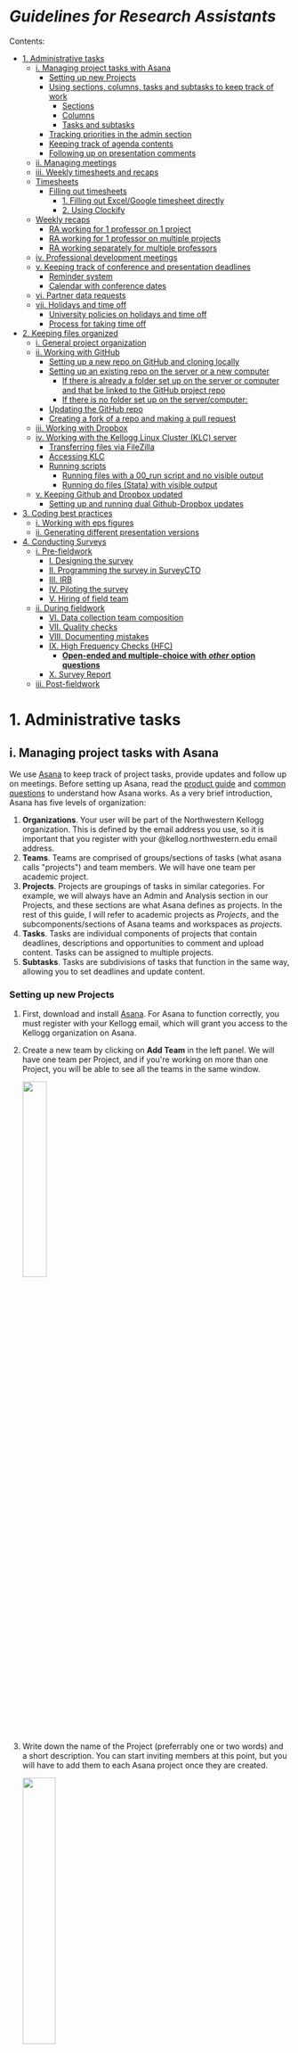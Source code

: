 # *Guidelines for Research Assistants* <!-- omit from toc --> 

Contents:
- [1. Administrative tasks](#1-administrative-tasks)
  - [i. Managing project tasks with Asana](#i-managing-project-tasks-with-asana)
    - [Setting up new Projects](#setting-up-new-projects)
    - [Using sections, columns, tasks and subtasks to keep track of work](#using-sections-columns-tasks-and-subtasks-to-keep-track-of-work)
      - [Sections](#sections)
      - [Columns](#columns)
      - [Tasks and subtasks](#tasks-and-subtasks)
    - [Tracking priorities in the admin section](#tracking-priorities-in-the-admin-section)
    - [Keeping track of agenda contents](#keeping-track-of-agenda-contents)
    - [Following up on presentation comments](#following-up-on-presentation-comments)
  - [ii. Managing meetings](#ii-managing-meetings)
  - [iii. Weekly timesheets and recaps](#iii-weekly-timesheets-and-recaps)
  - [Timesheets](#timesheets)
    - [Filling out timesheets](#filling-out-timesheets)
      - [1. Filling out Excel/Google timesheet directly](#1-filling-out-excelgoogle-timesheet-directly)
      - [2. Using Clockify](#2-using-clockify)
  - [Weekly recaps](#weekly-recaps)
    - [RA working for 1 professor on 1 project](#ra-working-for-1-professor-on-1-project)
    - [RA working for 1 professor on multiple projects](#ra-working-for-1-professor-on-multiple-projects)
    - [RA working separately for multiple professors](#ra-working-separately-for-multiple-professors)
  - [iv. Professional development meetings](#iv-professional-development-meetings)
  - [v. Keeping track of conference and presentation deadlines](#v-keeping-track-of-conference-and-presentation-deadlines)
    - [Reminder system](#reminder-system)
    - [Calendar with conference dates](#calendar-with-conference-dates)
  - [vi. Partner data requests](#vi-partner-data-requests)
  - [vii. Holidays and time off](#vii-holidays-and-time-off)
    - [University policies on holidays and time off](#university-policies-on-holidays-and-time-off)
    - [Process for taking time off](#process-for-taking-time-off)
- [2. Keeping files organized](#2-keeping-files-organized)
  - [i. General project organization](#i-general-project-organization)
  - [ii. Working with GitHub](#ii-working-with-github)
    - [Setting up a new repo on GitHub and cloning locally](#setting-up-a-new-repo-on-github-and-cloning-locally)
    - [Setting up an existing repo on the server or a new computer](#setting-up-an-existing-repo-on-the-server-or-a-new-computer)
      - [If there is already a folder set up on the server or computer and that be linked to the GitHub project repo](#if-there-is-already-a-folder-set-up-on-the-server-or-computer-and-that-be-linked-to-the-github-project-repo)
      - [If there is no folder set up on the server/computer:](#if-there-is-no-folder-set-up-on-the-servercomputer)
    - [Updating the GitHub repo](#updating-the-github-repo)
    - [Creating a fork of a repo and making a pull request](#creating-a-fork-of-a-repo-and-making-a-pull-request)
  - [iii. Working with Dropbox](#iii-working-with-dropbox)
  - [iv. Working with the Kellogg Linux Cluster (KLC) server](#iv-working-with-the-kellogg-linux-cluster-klc-server)
    - [Transferring files via FileZilla](#transferring-files-via-filezilla)
    - [Accessing KLC](#accessing-klc)
    - [Running scripts](#running-scripts)
      - [Running files with a 00\_run script and no visible output](#running-files-with-a-00_run-script-and-no-visible-output)
      - [Running do files (Stata) with visible output](#running-do-files-stata-with-visible-output)
  - [v. Keeping Github and Dropbox updated](#v-keeping-github-and-dropbox-updated)
    - [Setting up and running dual Github-Dropbox updates](#setting-up-and-running-dual-github-dropbox-updates)
- [3. Coding best practices](#3-coding-best-practices)
  - [i. Working with eps figures](#i-working-with-eps-figures)
  - [ii. Generating different presentation versions](#ii-generating-different-presentation-versions)
- [4. Conducting Surveys](#4-conducting-surveys)
  - [i. Pre-fieldwork](#i-pre-fieldwork)
    - [I. Designing the survey](#i-designing-the-survey)
    - [II. Programming the survey in SurveyCTO](#ii-programming-the-survey-in-surveycto)
    - [III. IRB](#iii-irb)
    - [IV. Piloting the survey](#iv-piloting-the-survey)
    - [V. Hiring of field team](#v-hiring-of-field-team)
  - [ii. During fieldwork](#ii-during-fieldwork)
    - [VI. Data collection team composition](#vi-data-collection-team-composition)
    - [VII. Quality checks](#vii-quality-checks)
    - [VIII. Documenting mistakes](#viii-documenting-mistakes)
    - [IX. High Frequency Checks (HFC)](#ix-high-frequency-checks-hfc)
      - [**Open-ended and multiple-choice with** **_other_** **option questions**](#open-ended-and-multiple-choice-with-other-option-questions)
    - [X. Survey Report](#x-survey-report)
  - [iii. Post-fieldwork](#iii-post-fieldwork)

# 1. Administrative tasks
## i. Managing project tasks with Asana
We use [Asana](https://asana.com/) to keep track of project tasks, provide updates and follow up on meetings. Before setting up Asana, read the [product guide](https://asana.com/guide/help) and [common questions](https://asana.com/guide/help/faq/common-questions) to understand how Asana works. As a very brief introduction, Asana has five levels of organization:
1. **Organizations**. Your user will be part of the Northwestern Kellogg organization. This is defined by the email address you use, so it is important that you register with your @kellog.northwestern.edu email address.
2. **Teams**. Teams are comprised of groups/sections of tasks (what asana calls "projects") and team members. We will have one team per academic project.
3. **Projects**. Projects are groupings of tasks in similar categories.  For example, we will always have an Admin and Analysis section in our Projects, and these sections are what Asana defines as projects. In the rest of this guide, I will refer to academic projects as *Projects*, and the subcomponents/sections of Asana teams and workspaces as *projects*.
4. **Tasks**. Tasks are individual components of projects that contain deadlines, descriptions and opportunities to comment and upload content. Tasks can be assigned to multiple projects.
5. **Subtasks**. Tasks are subdivisions of tasks that function in the same way, allowing you to set deadlines and update content.

### Setting up new Projects
1. First, download and install [Asana](https://asana.com/). For Asana to function correctly, you must register with your Kellogg email, which will grant you access to the Kellogg organization on Asana. 
2. Create a new team by clicking on **Add Team** in the left panel. We will have one team per Project, and if you're working on more than one Project, you will be able to see all the teams in the same window.

    <img src="https://github.com/skhiggins/ra_guide/blob/main/pictures/asana/asana_setup_1.png" align="center" height="30%" width="30%">

2. Write down the name of the Project (preferrably one or two words) and a short description. You can start inviting members at this point, but you will have to add them to each Asana project once they are created.

    <img src="https://github.com/skhiggins/ra_guide/blob/main/pictures/asana/asana_setup_2.png" align="center" height="35%" width="35%">
    
3. The next step is to create Asana projects, which will be sections of our Project.
    1. Click on **Create a Project** below the selected team.

        <img src="https://github.com/skhiggins/ra_guide/blob/main/pictures/asana/asana_setup_3.png" align="center" height="30%" width="30%">
        
    2. Select **Blank project** for project setup.
    
        <img src="https://github.com/skhiggins/ra_guide/blob/main/pictures/asana/asana_setup_4.png" align="center" height="40%" width="40%">
    
    3. Define the section's name (e.g. "Admin"), choose **Board** as the default view, and leave privacy settings as **Public to team**. Click **Continue** to finalize creating this project. If you forget to set this up when creating the project, you can configure Board as the default view in the project settings.
        
        <img src="https://github.com/skhiggins/ra_guide/blob/main/pictures/asana/asana_setup_6.png" align="center" height="30%" width="30%">
        
    4. Click on **Start adding tasks** and **Go to project**.
        
        <img src="https://github.com/skhiggins/ra_guide/blob/main/pictures/asana/asana_setup_7.png" align="center" height="30%" width="30%">
        
    5. By default, the project will have three columns: To do, In progress, and Complete. Add a fourth column called "Archive".
        
        <img src="https://github.com/skhiggins/ra_guide/blob/main/pictures/asana/asana_setup_8.png" align="center" height="50%" width="50%">
        
    6. Once you have set up an initial project, click on the three dots next to the project name and select **Duplicate Project**. Duplicate the project to generate a section called Admin, a second one called Agenda, and a third one called Analysis. These three sections will be the base of the Project, since most tasks will fall into the Analysis category, Agenda is used for meetings, and Admin will contain administrative tasks. More details are explained in the [following part of the guide](https://github.com/skhiggins/ra_guide/#using-sections-to-keep-track-of-different-types-of-tasks).

        <img src="https://github.com/skhiggins/ra_guide/blob/main/pictures/asana/asana_setup_9.png" align="center" height="40%" width="40%">
        
    7. For each duplicated project, click on the down arrow next to the project name, and change the project's color so that it is easily identifiable.
    
        <img src="https://github.com/skhiggins/ra_guide/blob/main/pictures/asana/asana_setup_11.png" align="center" height="40%" width="40%">
        
    8. Here is an example of how the sections of a Project looks like:
        
        <img src="https://github.com/skhiggins/ra_guide/blob/main/pictures/asana/asana_setup_12.png" align="center" height="25%" width="25%">        
        
    9. Once all projects have been set up, invite all researchers and RAs as collaborators to the team. Once they have accepted your invitation, you can (and should) invite them to join the rest of the projects.  Ask collaborators (by assigning them a first task) to input their full name and a picture so that it's easy to identify task ownership. You can invite new members to a maximum of three projects. You can see who is a member of each project on the left of the search bar: 
    
        <img src="https://github.com/skhiggins/ra_guide/blob/main/pictures/asana/colab_1.png" align="center" height="40%" width="40%">        
        
### Using sections, columns, tasks and subtasks to keep track of work
#### Sections
Keep different types of tasks in separate sections. Most projects will have the following sections:
- **Admin**: This section should contain administrative tasks. For example, writing up presentation comments and organizing tasks in Asana.
- **Agenda**: Keep items to be discussed in meetings in this section. Also, there should be a category (column) titled "Priorities" with the priorities of all the team members. This is explained more in detail in the [next part of the guide](https://github.com/skhiggins/ra_guide/#keeping-track-of-agenda-contents).
- **Analysis**: All analysis-related tasks will be in this section. This should be the center of any project.
- **Presentations**: Tasks for presentations and conferences.
- **References**: Relevant references to keep in mind when writing the paper.
- **Comments**: Presentation comments. More details in the following sections.

Other sections projects can have include:
- Budget
- Grant deliverables
- Surveys

Feel free to set up new sections if necessary.

#### Columns
Most sections should have the following columns:
- **To do**: Tasks that have not been started yet.
- **In progress**: Tasks you are currently working on.
- **Complete**: Recently completed tasks.
- **Archive**: Completed tasks that have been discussed with researchers and whose output has been acknowledged. 

When completing a task, move it to the **Complete** column and add the task to the **Agenda** section to ensure it gets discussed in the next meeting with PIs. If it's a minor task that does not to be discussed in a meeting, you can assign a subtask to a PI so that they review what you've done, or alternatively, tag them in a comment. Once the task has been acknowledged, and if there are no more follow-up tasks that will be assigned to the same item, you can mark it as complete by clicking the check mark button and moving it to **Archive**.

#### Tasks and subtasks
All the work you do can be added as tasks and subtasks. The following is an example of a couple of tasks in Asana:

<img src="https://github.com/skhiggins/ra_guide/blob/main/pictures/asana/task.png" align="center" height="25%" width="25%">

Lengthier tasks should be broken down into subtasks:

<img src="https://github.com/skhiggins/ra_guide/blob/main/pictures/asana/subtask.png" align="center" height="40%" width="40%">

General guidelines for working with tasks and subtasks:
- **Naming**: Tasks and subtasks should have clear, short names that makes it easy to identify them. You can write down a full breakdown of the required task in the description section of the task or subtask. 
- **Deadlines**: When creating tasks, assign them to the main person responsible for completing the task, and assign a deadline. They are generally not hard deadlines, but can help to prioritize and identify tasks that have dragged on for longer than necessary. For tasks assigned to you, if the person creating the task did not put a deadline, set your own deadline to give the researchers a sense of when you think the task will be completed by. Subtasks can also have deadlines assigned to them. 
- **Adding results**: When adding results (graphs or tables), attach them as screenshots or JPG / PNG files, since PDF and EPS files will not show previews. If necessary, you can also attach Excel documents. If the description does not include it, add the reason why the analysis is being conducted, what the hypothesis was being tested, whether the results confirm or reject the hypothesis, and what can be concluded from the results.
- **Likes**: Use the like button to indicate that you've seen a task that has been assigned to you. **Don't forget to like comments to let PIs and other RAs know that you have seen their comments**.

### Tracking priorities in the admin section
The first column in the **Admin** section should be called "Priorities", and will include a task for each team member with their priorities:

<img src="https://github.com/skhiggins/ra_guide/blob/main/pictures/asana/priorities_1.png" align="center" height="25%" width="25%">     

Include as subtasks current tasks by order of priority, with the most important tasks first. Delete subtasks when completed. This is so that it's easier to keep track of current tasks (since most of the time there will be several tasks assigned to you), and that PIs can know what your curent priorities are. **Always keep this section up to date**. Here is an example of a priorities task:

<img src="https://github.com/skhiggins/ra_guide/blob/main/pictures/asana/priorities_2.png" align="center" height="40%" width="40%">     

### Keeping track of agenda contents
The agenda section is used to keep track of current priorities and items to be discussed in each meeting. Start by creating a column for each regular meeting:

<img src="https://github.com/skhiggins/ra_guide/blob/main/pictures/asana/agenda_0.png" align="center" height="50%" width="50%">     

Follow these steps to add tasks to the agenda:
1. Click on a task that you want to add to a meeting agenda.

    <img src="https://github.com/skhiggins/ra_guide/blob/main/pictures/asana/agenda_1.png" align="center" height="25%" width="25%"> 
    
2. Click on **Add to projects** and select **Agenda**.

    <img src="https://github.com/skhiggins/ra_guide/blob/main/pictures/asana/agenda_2.png" align="center" height="30%" width="30%"> 
  
3. Select the meeting to add the task to.

    <img src="https://github.com/skhiggins/ra_guide/blob/main/pictures/asana/agenda_3.png" align="center" height="30%" width="30%"> 

4. The other section's color will display in the selected task. For example, this task is in the section **Analysis** and the Admin's section pink color is drawn over the task.

    <img src="https://github.com/skhiggins/ra_guide/blob/main/pictures/asana/agenda_4.png" align="center" height="25%" width="25%"> 

5. Once you have added all relevant tasks to the agenda, it will be easier to write the agenda email and add the detailed agenda to the Google Docs with detailed agendas and meeting recaps.

    <img src="https://github.com/skhiggins/ra_guide/blob/main/pictures/asana/agenda_5.png" align="center" height="25%" width="25%"> 

### Following up on presentation comments
PIs receive valuable comments from conferences where they present their academic projects. Asana can help convert these comments to actionable tasks, and by grouping comments by topic, prioritize which should be worked on first.

1. After each paper presentation, add a task in **Admin** asking the presenter to share the comments from the presentation. If you have the opportunity of being at the presentation, write down _every_ question asked, and who asked the question.
2. Create a document in the Project's Dropbox where you keep all presentation comments (example [here](https://github.com/skhiggins/ra_guide/blob/main/docs/Presentation%20comments.docx)). Color-code comments from PIs and RAs and highlight comments that should become tasks:

    <img src="https://github.com/skhiggins/ra_guide/blob/main/pictures/asana/comments_1.png" align="center" height="40%" width="40%"> 

3. Add comments to the **Comments** section on Asana. Group comments by topic, and make sure to assign actionable comments to the **Analysis** section.

    <img src="https://github.com/skhiggins/ra_guide/blob/main/pictures/asana/comments_2.png" align="center" height="50%" width="45%"> 
    <br/><br/>
    <img src="https://github.com/skhiggins/ra_guide/blob/main/pictures/asana/comments_3.png" align="center" height="40%" width="40%"> 
    
4. Once a comment has been dealt with (either task has been done, or PI has responded the comment), move the comment to the **Complete** column in the **Comments** section. Assign the task to PIs so they can review, and once processed, ensure they are marked as complete and moved to the **Archive** column.

## ii. Managing meetings
1.	Send a meeting agenda **at least an hour before each meeting** with detailed items to discuss in the meeting and attaching all content relevant to the meeting. A useful way to remember is to set a calendar event with an email reminder for the agenda an hour or more before the meeting. Keep track of content for each meeting in Asana:
    1. Keep track of agenda items by adding them as tasks in an Asana project titled “Agenda”. 
    2. Make a different section for each recurring meeting, and update tasks with what was discussed in the presentation. 
    3. When tasks are complete, mark as complete and move to a section titled “Complete”.
2.	Send a meeting recap after each meeting with detailed notes about what was discussed in each meeting.
    1. Each item should have a discussion and tasks section.
        1. In the discussion section, write comments when possible as problem + potential solution.
        2. Immediately add items from tasks section to Asana.
    2. Upload summaries to a Google Docs document, and include this link in all recap emails.

## iii. Weekly timesheets and recaps

## Timesheets
All research assistants fill out a weekly timesheet. This is helpful for planning, making sure PIs are optimizing your time and setting realistic expectations about how long different tasks will take. You can start by using the [Excel timesheet template](https://github.com/skhiggins/ra_guide/blob/main/docs/Timesheet_template_individual.xlsx) or the [Google Sheet timesheet template](https://docs.google.com/spreadsheets/d/1A5Xbd8nhj6rzWYXcSUcnoYhlrP43Z69nJ7hB2TRF9uw/edit?usp=sharing).

### Filling out timesheets
There are two options for filling out timesheets: filling out the timesheet directly or using [Clockify](https://clockify.me/).

#### 1. Filling out Excel/Google timesheet directly
One option is to keep the Excel/Google Sheet open and fill it in when you start and stop working on a task. You can use a couple of shortcuts to make filling out the timesheet easier: `Ctrl+;` to enter the current date in a cell and `Ctrl+Shift+;` to enter the current time. 

#### 2. Using Clockify 
[Clockify](https://clockify.me/) is a time tracking app for Mac OS X, Windows, and web browsers. With Clockify, you can register individual entries as parts of tasks and projects, which makes this app easily compatible with the format of timesheets: 
- **Projects**: This field is useful when you want to track your time beyond RA work (for example, to keep yourself accountable when studying for the GRE or working on graduate school applications). You can make a project titled *RA work* and then only keep these entries for the timesheet.
- **Tasks**: This field can be used for project names if you're working on multiple projects (or for multiple PIs), or for individual tasks that group several subtasks if you only work for one PI.
- **Description**: Here, you should provide a short but useful description of the current task you're working on.

	<img src="https://github.com/skhiggins/ra_guide/blob/main/pictures/clockify/clock_1.png" align="center" height="40%" width="40%">
	<img src="https://github.com/skhiggins/ra_guide/blob/main/pictures/clockify/clock_2.png" align="center" height="25%" width="25%"> 

To download your Clockify entries for last week:
1. First, open https://app.clockify.me/reports/detailed. 
2. Then, select the entries for last week and filter by project or client.
 
	<img src="https://github.com/skhiggins/ra_guide/blob/main/pictures/clockify/clock_3.png" align="center" height="35%" width="35%">

3. Afterward, click on **Export** and **Save as CSV**. 

	<img src="https://github.com/skhiggins/ra_guide/blob/main/pictures/clockify/clock_4.png" align="center" height="30%" width="30%">

4. Download the [Clockify processing script](https://github.com/skhiggins/ra_guide/blob/main/scripts/prepare_timesheet.R) and update the location of the Downloads folder. 
5. Once you run the script, you can copy and paste the output directly into the timesheet. 

By default, Clockify keeps the filters you used in your last session, so it is easier to download data after doing the initial set-up.

The benefit of using Clockify is that you can easily track time for your other personal projects, whether taking a class or preparing applications. Additionally, you can analyze how you're spending your time, which can help you make necessary changes to your workday.

<img src="https://github.com/skhiggins/ra_guide/blob/main/pictures/clockify/clock_5.png" align="center" height="60%" width="60%">

## Weekly recaps
You should include timesheets in a weekly email sent every Monday morning recapping what the main things you accomplished during the last week were and your main priorities for the upcoming week in bullet points. Include as the subject of the email: [Name] Weekly email (X hours). Below are a few example emails from other RAs:
### RA working for 1 professor on 1 project
Last week:
1. Worked on grant deliverable: updated prize analyses scripts and wrote the section in Overleaf.
2. Reviewed survey incentives documentation.
3. Updated the tool data.
4. Implemented, tested, and published the set of new questions in Qualtrics. I also updated the English and Spanish versions of the questionnaires.
5. Minor tasks: Assigned tasks to Vicente, asked Nico about Google Ads consultation and posted his answer in Asana, emails with J-PAL, reviewed old budget documentation to switch to the research account after depleting TFI funds, and updated our master budget.

This week:
1. Work on NBER IRB submission.
2. Review the last version of the follow-up survey.
3. Pilot the follow-up survey.
4. Finish all the pending tasks for the prize analysis (review my writing and update scripts).

### RA working for 1 professor on multiple projects
Last week:
1. Project A:
	1. Worked on updating non-adoption calculations (top priority for tomorrow’s meeting)
	2. Worked on updating survey weights
	3. Generated output directories, updated previous tables and scripts
2. Project B:
	1. Set up new git locally in server,
	2. Started replication (currently about 50% through).

This week:
1. Project A:
	1. Update survey weights
	2. Finish updating non-adoption calculations
	3. Finish updating above-below median number of workers heterogeneity
	4. Finish updating Asana with all previous comments
2. Project B:
	1. Finish replication

### RA working separately for multiple professors
Last week:
1. Sean:
	1. Updated survey with profits note and num of employees questions
	2. Tested new way to ask for banks/firms of POS in survey
	3. Updated manual of surveyor
	4. Summarized EMEC scripts
2. Jacopo:
	1. Analyzed the case of dscrgrp variable from ESS
	2. Produced correlation tables (ESS, Gallup)
	3. Produced new graphs about dscr variables

This week:
1. Sean:
	1. Figure out what is going on with the NAs
	2. Add pre-survey questions about finding the owner of the retail
2. Jacopo:
	1. Figure out what is going on with some countries and number of respondents in ESS

## iv. Professional development meetings
We will have regularly scheduled (monthly or quarterly) professional development meetings to provide feedback to each other, help pinpoint strengths I can highlight in a letter of recommendation, discuss areas to improve (which will be a mandatory point in each meeting, so don’t interpret feedback on areas to improve as a bad sign), and check in on the status of your preparation for grad school applications.
 
In general, we can discuss the following things in the meeting:

1. **Graduate school preparation**
    - What classes are you taking/how are they going?
    - Status of GRE/TOEFL/anything else you need to do for grad school applications
    - Give me feedback: how can I do a better job mentoring/supporting you?
2. **RA work**
    - What were you most proud of this month/quarter?
    - What do you think you could improve on?
    - What areas would you like to grow?

By 5pm the night before the meeting, please e-mail me with:

1. Graduate school preparation:
    - An outline of how your graduate school preparation is going (if applicable)
2. RA work:
    1. A brief summary of what you've accomplished in the last month.
    2. Describe areas you can improve.
    3. Discuss things you'd like to grow into.
3. An outline of other issues you'd like to discuss

At the end each meeting, remember to schedule next month's/quarter's meeting. You can set up a repeating Google Calendar event with an email reminder a few weeks before to confirm the date and time.

## v. Keeping track of conference and presentation deadlines
### Reminder system
One important aspect of RA work is keeping track of deadlines related to presentations and grants. Professors must keep track of several deadlines: 
- Applications to dozens of conferences over the course of a single year to present their current work
- Sending paper drafts to discussants on time
- Preparing slides for presentations
- Submitting grand deliverables

Managing this manually is both time consuming and often leads to unwanted errors. I wrote a series of scripts ([remindR](https://github.com/clandinq/remindr)) to help project managers, researchers, research assistants and students keep track of deadlines related to academic projects. This system can send out four types of reminders:
1.	Future conference reminders. These are reminders to check if future conferences have announced details that would allow to track them (deadlines, submission links, and descriptions).
2.	Conference deadlines. Reminders to submit papers or abstracts to conferences.
3.	Upcoming presentations. Reminders for upcoming presentations, including slide submission deadlines.
4.	Grant deadlines. This can be useful both when applying for grants and when submitting grant deliverables.

Follow the instructions on the repo to set up remindR in your computer. The system is easy to set up, works with Mac OS X and Windows, and can be constantly modified when we’re notified of new deadlines. Please confirm with Sean / other PIs whenever you add a deadline to one of the lists. Also, it is important to keep track of the log to see that the system is working smoothly, and raise an issue on GitHub whenever there is a coding issue.

### Calendar with conference dates
Along with this reminder system, you should create a new calendar where you make all-day events for conferences we have applied, are applying to, and are presenting in. This way, we can determine whether there are any overlapping conferences and choose which one to apply to. 

Event titles should begin with **APP:** if applied or are applying to the conference, and **PRES:** if we are presenting at a conference. Include more details in the event description, including the conference website. Below is an example of a situation where having calendar events proved helpful: we found a conflict between two conferences and decided PIs could present in both.

<img src="https://github.com/skhiggins/ra_guide/blob/main/pictures/calendar.png" align="center" height="60%" width="60%">        

## vi. Partner data requests
Many of our projects will have partners who help us implement the project. It is important to confirm meetings with partners, which might not happen in regular intervals and could be forgotten, and follow up on data requests to keep track of their progress. 

1. **Meetings**. On days with a meeting programmed, send the partner an email in the morning confirming the call. 
2. **Data requests**. 
	1. When a meeting is programmed, include a summary of what was requested in the email confirming the call. When there are pending data requests but no meetings programmed, send weekly emails asking for the status of the data requests. 
	2. Add a task in the "Agenda" section in Asana titled "Current data requests," where you update the status of current data requests each week. You can create a new subtask for every piece of data requested.

## vii. Holidays and time off

### University policies on holidays and time off

- **Paid university holidays**. You can view the university holiday calendar [here](https://www.northwestern.edu/hr/benefits/leaves-holidays/university-scheduled-holidays.html). In cases when you have to work on an official holiday, you can make up by taking an alternate workday off. For example, in your timesheet, you would register the working hours during that day and add a note in the “Time off” sheet that says you have an extra vacation day.
- **Vacation time**. During your first year, you will have 2 weeks of vacation time. After you have completed one year, you will have 3 weeks of vacation time per year. Any week where you want to take a vacation day would have 8 fewer hours of expected work. You can view more details [here](https://www.northwestern.edu/hr/benefits/leaves-holidays/vacation-time.html).
- **Personal floating holidays**. [Personal floating holidays](https://www.northwestern.edu/hr/benefits/leaves-holidays/personal-floating-holidays.html) are available for personal use and may be used as an extension of vacation time. The number of personal floating days available depend on the hire date. Hires from September 1 to November 30 (as it is the case with most RAs) will have 3 personal floating holidays available during the fiscal year (September 1 to August 31). Personal floating holidays unused at the end of the fiscal year are forfeited.
- **Vacation payouts**. Staff members will be paid out their accrued and unused vacation time and personal floating holidays at the termination of their contract. You can find more information about the process [here](https://www.northwestern.edu/hr/benefits/leaves-holidays/vacation-time.html).
- **Sick days**. 15 [sick days](https://www.northwestern.edu/hr/benefits/leaves-holidays/sick-time/incidental-sick-time.html) available per year.

### Process for taking time off
1. Ask for permission to supervisors.
2. Add days off to [WFS](https://www.northwestern.edu/hr/essentials/hr-systems/timekeeping/instructions.html).
3. Forward approval to department manager.
4. Send supervisors a calendar invite for an all-day event titled “RA *name* day off” for the days you will be out.

The process for days off if you are going to make up the hours and not take a vacation day are steps 1 and 3 above.

# 2. Keeping files organized
## i. General project organization
In academic projects, it's essential to keep files synchronized between multiple computers and backed-up over time. This allows to easily share scripts and results with PIs, keep raw and processed data backed up, maintain a record of changes in different files, and permit other RAs and PIs to work on the same papers, presentations and scripts. We accomplish all of these tasks with the help of Dropbox, Github and Overleaf: Dropbox mainly for backing-up data, GitHub to track the history of file changes and update files, and Overleaf to allow PIs to easily modify papers without having to use a Latex processor. This system also integrates with the KLC server for processing large datasets.

Our system works the following way:
1. **Local folder set-up and structure**. For existing projects, you should [clone the repo in your computer](#setting-up-an-existing-repo-on-the-server-or-a-new-computer). If this is a new project, start by setting up a local project folder with the following structure:
    - **admin**: This folder should contain administrative files, for example agreements, contracts, and grant proposals.
    - **data**: Only raw data go in this folder.
    - **documentation**: Documentation about the data goes in this folder.
    - **logs**: Only create this folder when generating logs from running scripts on the server.
    - **paper**: Paper tex and pdf documents.
    - **pictures**: Any pictures to be included in the paper or presentation.
    - **presentations**: Presentation tex and pdf documents.
    - **proc**: Processed data sets go in this folder.
    - **results**: Results go in this folder.
        - **figures**: Subfolder for figures.
	- **tables**: Subfolder for tables.
    - **scripts**: Code goes in this folder
        - **programs**: A subfolder containing functions called by the analysis scripts (if applicable).
    - An .Rproj file for the project. (This can be created in RStudio, with File > New Project.).
    You will normally work in your local folder unless working with large datasets or complex scripts (when you will have to use the server).

2. **Keep files backed-up and updated with GitHub**
    - Git is an open-source version control system that helps track file changes across time. GitHub is a company that hosts Git repositories (project folders), including the full history of each file. For example, for any given script that is constantly synchronized with GitHub, you can access the different versions of the script you had backed up over time. You can learn more about Git and GitHub [here](https://docs.github.com/en/get-started/using-git/about-git). 
    - If you set up a new project folder from scratch, follow the [instructions](#setting-up-a-new-repo-on-github-and-cloning-locally) to set up a new GitHub repo.
    - Every time you are done making important changes to a file, want to back-up your work or share it with another project member, you should [push your changes to GitHub](#updating-the-github-repo). At the same time, during this process you will import the changes made (pushed) by other users to the repository (repo).
    
3. **Back up data with Dropbox**
    - Dropbox is mainly used for backing-up raw datasets. This can help reduce disk usage when working with large datasets, as you can delete the raw dataset from your local `data` folder and still be able to access it on Dropbox. We also use Dropbox for keeping constant backups of results and scripts that can easily be shared with PIs.

4. **Working on papers using Overleaf**
    - Some PIs prefer to work on papers using Overleaf, and it can also be useful to access and edit papers and presentations from any computer. To sync with GitHub, the users who want to make changes on Overleaf must have a Premium Overleaf subscription, either the Standard or Professional plan. Project members that don't need to make changes on Overleaf do not need to have a Premium subscription.
  
5. **Working on the server**
    - When working from the server, you will [set up the GitHub repo on the server](#setting-up-an-existing-repo-on-the-server-or-a-new-computer) and keep scripts and results backed-up with GitHub.
    - Files can be sent (raw data) and retrieved (processed data) using [FileZilla](#transferring-files-via-filezilla)

The system is summarized in the following chart:

<img src="https://github.com/skhiggins/ra_guide/blob/main/pictures/org_map.png" align="center" height="30%" width="30%">        

## ii. Working with GitHub
GitHub is used to help facilitate sharing results and scripts with PIs and other research assistants, ensuring reproducibility of code, and having an up-to-date backup of current work, along with version control.
### Setting up a new repo on GitHub and cloning locally
1. Create new repo on GitHub, including a template .gitignore file. Modify .gitignore file on GitHub to include additional folders and files to exclude from updates: documents, data and certain file types.
2. Type the following commands in terminal:
    1. Change to directory where repo will be cloned 
        ```sh
        cd work
        ``` 
    2. Clone repo
        ```sh
        git clone https://github.com/user123/myproject
        ```

### Setting up an existing repo on the server or a new computer
KLC folders should be set up using Github (as if they were additional computers), so it’s easy to keep track of changes and sync files between the server and your local computer.

#### If there is already a folder set up on the server or computer and that be linked to the GitHub project repo
Type the following commands in the terminal:
1. Change directory to the existing folder
    ```sh
    cd existing_folder
    ``` 
2. Initialize repo
    ```sh
    git init
    ``` 
3. Link to existing repo
    ```sh
    git remote add origin https://github.com/user123/myproject
    ``` 
4. Git fetch using personal access token instead of password (https://docs.github.com/en/authentication/keeping-your-account-and-data-secure/creating-a-personal-access-token)
    ```sh
    git fetch
    ``` 
5. Checkout (here substitute main for master if master is name of branch generated on Github).
    ```sh
    git checkout origin/main -ft
    ``` 

#### If there is no folder set up on the server/computer:
Type the following commands in the terminal:
1. Change to directory where repo will be cloned 
    ```sh
    cd work
    ``` 
2. Clone repo
    ```sh
    git clone https://github.com/user123/myproject
    ```

### Updating the GitHub repo
First, modify files locally. Then, type the following commands in the terminal:
1. Change directory to project folder
    ```sh
    cd work/myrepo
    ``` 
2. Add new and modified files
    ```sh
    git add .
    ``` 
3. Review added files
    ```sh
    git status
    ``` 
4. Commit files and add a message
    ```sh
    git commit -m “This message describes what was changed in the current commit"
    ``` 
5. Get most up to date code from remote repo.
    ```sh
    git pull
    ```
6. Push changes to remote repo
    ```sh
    git push
    ```

### Creating a fork of a repo and making a pull request    
To make changes in repos where you are not the collaborator, you need to fork (create your own version of) the repo, make changes, and make a *pull request* to merge these changes back into the original repo. Follow these steps to fork a repo and create a pull request:

1. Install the [GitHub Command Line Interface (CLI)](https://cli.github.com/). If you have [Homebrew](https://brew.sh/) installed (on Mac OS X), you can install by typing on the command line `brew install gh`.
2. [Fork the repo](https://docs.github.com/en/get-started/quickstart/fork-a-repo)
    ```sh
    gh repo fork https://github.com/otheruser/repo_a
    ``` 
3. Clone forked repo
    ```sh
    git clone https://github.com/myuser/repo_a
    ``` 
4. Change directory to local folder
    ```sh
    cd repo_a
    ``` 
5. Make changes to files locally 
6. Add, commit and push changes. This updates files on your own fork of the repo.
7. Change directory to local folder
    ```sh
    git add .
    git commit -m “Add a message here”
    git push
    ```   
8. Create [pull request](https://cli.github.com/manual/gh_pr_create). Add title, insert details in body (if necessary) and submit pull request. Select other user’s repo as base repo.
    ```sh
    gh pr create
    ```   

## iii. Working with Dropbox
- Keep all raw data backed up in the Dropbox. You should **never** save scripts directly or reference raw data that in the Dropbox project folder.
- The Dropbox folder can also contain administrative files and presentations that are not required in the GitHub.
- All files from the local project folder (the one synced with GitHub) except `data` should be routinely copied from the local folder over to Dropbox to keep a back-up of all files. We accomplish this using a [shortcut](#v-keeping-github-and-dropbox-updated) that substitutes multiple git commands and copies the data to Dropbox.
- For large project folders you will need a Dropbox Plus account. The easiest way to get it is to buy it (choose the “billed yearly” option for the price discount – it costs about $100) and then send the receipt to [Adam Troutman](adam.troutman@kellogg.northwestern.edu) and you will receive reimbursement into the bank account where you are paid by Northwestern. 

## iv. Working with the Kellogg Linux Cluster (KLC) server
Processing of large datasets (dataset size approximating RAM size) should be done on KLC. The workflow is the following:
1. Write scripts locally and push to GitHub.
2. Upload raw files with FileZilla to KLC, update server with scripts using GitHub.
3. Update results produced in server with GitHub.

### Transferring files via FileZilla
You should only upload and download data (both raw and proceessed) via [FileZilla](https://filezilla-project.org/), and keep updated results and scripts using GitHub. To upload new files, you can input the following on FileZilla:
- **Host**: klc.ci.northwestern.edu
- **Username**: Your NetID
- **Password**: Password for your NetID
- **Port**: 22
To upload files, drag to the selected folder on the right pane. To download files, right click download.

### Accessing KLC
1.	If you’re not connected to a network at Northwestern, use [GlobalProtect](https://kb.northwestern.edu/page.php?id=94726) to connect via VPN.
2.	If you have a Mac, open the terminal. If you have Windows, first install Cygwin so that you can use Linux commands from the command line, then you can open the command line with Windows+R, type cmd, Enter.
3.	In the terminal or command line, type:
    ```sh
    ssh <netID>@klc.ci.northwestern.edu
    ```
4.	Enter the password you created for your netID.
5.	Now you should be connected to KLC. 

### Running scripts
Once you have (1) set up GitHub to work with the KLC folder, (2) uploaded necessary data files, and (3) updated scripts using GitHub, there are two ways to run scripts on the server:
#### Running files with a 00_run script and no visible output
This first version will generate logs and return the command line for other work.
```sh
cd path_of_project_folder
module load stata/17 # or module load R/4.0.3 [or latest; check what’s available with module avail R]
nohup R CMD BATCH --vanilla -q scripts/00_run.do logs/00_run.log & # Nohup is so that if you get logged out the script keeps running.
```
#### Running do files (Stata) with visible output
The second option will display the output on the terminal.
```sh
cd path_of_project_folder
module load stata/17
stata-mp
# Set base directory and relative file paths
do scripts/myscript.do
```
## v. Keeping Github and Dropbox updated 
- We use Dropbox as a backup folder and to easily share files with PIs. Since copying files manually to update the Dropbox is a tedious task, and we are interested in mantaining the folder up to date, we developed a shortcut that substitutes multiple git commands and copies the data to Dropbox. This reduces the time necessary to update the git (making it easier to make multiple commits and keep the git up to date), and makes it much easier to keep Dropbox in sync with the git (instead of having to manually copy files every time you make a commit).
- Files we only want in Dropbox and not in the git (for example, admin files) will not be modified by this system, as they are never involved in a commit.
- Processed data will also not be linked to Dropbox. Anyone who needs to have the processed data will need to run the scripts to obtain the data in proc/ on their local git folder. 
 
### Setting up and running dual Github-Dropbox updates
1. Download and edit Github to Dropbox backup script.
    1. Download the file [github_to_dropbox.R](/scripts/github_to_dropbox.R) and put it in your local project folder inside /scripts/programs/.
    2. Update the path of the Dropbox folder where files should be routinely backed up to.
            
	    <img src="https://github.com/skhiggins/ra_guide/blob/main/pictures/gh_db_1.png" align="center" height="60%" width="60%">

2. Add shortcuts to bash profile.
    1. Open a new terminal window and edit the bash profile:
        ```sh
        vi ~/.zprofile
        ``` 
    2. Insert at the bottom of the bash profile the following lines:
		```sh
		function logupdate () {
		    echo "********Pull from repo********"
		    git pull
		    echo "********Push recent changes to repo********"
		    git push
		    echo "********Export commit to log********"
		    echo "Generating log..."
		    git log --name-status HEAD^..HEAD > "$(pwd)/git_log.txt"
		    echo "********Update Dropbox********"
		    echo "Updating files on Dropbox..."
		    Rscript $(pwd)/scripts/programs/github_to_dropbox.R
		}
		
		function gitcommit () {
		    echo "********Adding all files to commit********"
		    git add .
		    git commit -m $@
		    logupdate
		}
		``` 
		The first function pulls and pushes a recent commit, generates a log of this commit, and mirrors the same changes on Dropbox. The second function adds all files to the commit and runs the first function. To add only certain files to the commit, do the commit manually  (`git add file_special; git commit -m "Upload only one file"`) and the run `logupdate`.

    3. Save the bash profile (press Escape, type :wq, and hit Enter)

3. Make changes and run Github - Dropbox dual backup shortcut. Remember to change directory to the desired project folder.
    ```sh
    cd project_folder
    gitcommit "My first commit with the shortcut"
    ``` 
    
    <img src="https://github.com/skhiggins/ra_guide/blob/main/pictures/gh_db_2.png" align="center" height="80%" width="80%">
	    
# 3. Coding best practices
## i. Working with eps figures
Working with .eps files is useful because of their high resolution and ability to modify them. However, Latex can only compile PDF files, so we must use the package `epstopdf` to convert files automatically to .eps when compiling. Sometimes, the `epstopdf` package will not generate a PDF file. The following steps have been useful to solve this issue:
1.  Use script [gen_figures.R](https://github.com/skhiggins/ra_guide/blob/main/scripts/gen_figures.R) to make a list with all .eps files included in the folder /results/figures, and generate a .tex document with all of them.
2.  Force full typeset this document to convert all eps figures to PDF.

## ii. Generating different presentation versions
When presenting papers at academic conferences, we will have to generate multiple versions of presentations with different lengths, changing which slides we include in the main presentation and which we send to the appendix. The following system generates multiple versions of presentations while keeping them all up to date with the latest content and reducing the need for making manual changes:

1. **Update master presentation**. 
    - Generate a "master presentation" with all of the slides that can be included in the different presentation versions.
    - To modify a slide for all presentations, make changes in the master presentation. 
	- Keep all slides clearly labeled, with labels defined as *group*_*slidename*. For example, a slide in the model section could be labeled *model_introduction*, and a slide in the results section discussing takeup *takeup_overall*. Labels have to be included in the line immediately following `\begin{frame}`:
		```latex
		\begin{frame}{Effect of Reminder by Offer Value}
			\label{s:takeup_beta_rem_short_byfee}
		```
    - Insert all buttons to slides that could or will be in the appendix in the master presentation. Buttons reference slide labels.
    	- To insert a button, define the following button functions in the preamble of the document:
    		```latex
			\newcommand{\inlinebuttonto}[2]{%
				\hyperlink{#1}{\beamergotobutton{#2}}
			}
			\newcommand{\buttonto}[2]{%
				\centering
				\hyperlink{#1}{\beamergotobutton{#2}}
			}
			```
		- The first type of button can be used to insert a buton right after a sentence:
			
			```latex
			\item<+-> Anticipated reminders do not reduce initial take-up
				\begin{itemize}
					\item Evidence of overconfidence about memory \inlinebuttonto{s:model_predictions}{Model predictions}
				\end{itemize}	
			```
			
			<img src="https://github.com/skhiggins/ra_guide/blob/main/pictures/pres_tex_4.png" align="center" height="70%" width="70%">

		- The second type is for creating links in the bottom of a slide:

			```latex
				% Buttons
				\vspace{.5\baselineskip}
				\buttonto{s:takeup_beta_dl_short}{Pooled across value of the offer}
				\buttonto{s:takeup_beta_dl_short_openemail_byfee}{Opened first email}
				\buttonto{s:takeup_dl_long_byfee}{Longer-term take-up}
			\end{frame}
			```
			
			<img src="https://github.com/skhiggins/ra_guide/blob/main/pictures/pres_tex_5.png" align="center" height="70%" width="70%">
			
        - If a slide is included in the main part of the presentation, any buttons from other slides in the main presentation to that slide will be removed. For example, if slides A and B are included in the main presentation, they will not have any buttons referencing each other. If slide A is in the main presentation and slide B is in the appendix, buttons from slide A to B and slide B to A will not be removed.
	    

2. **Define which slides to include in main presentation and in presentation appendix**. 
	- If this is the first time using this system, run script [presentation_versions.R](https://github.com/skhiggins/ra_guide/blob/main/scripts/presentation_versions.R) to generate /presentations/slide_dataset.xlsx. Remember to first update the name of the master presentation (line 25).
	- To define what content will be in a presentation, modify the relevant presentation colum in presentations/slide_dataset.xlsx. For example, the content for the 15-minute version of the presentation is defined in the column titled “15”.  Each slide can be included in the main part of the presentation, in the appendix, or not included at all. To include a slide in the main part of the presentation, mark the slide as 1. To include the slide in the appendix, mark the slide with a 2. To omit the slide, mark the slide with a 0.
	- Both slides included in the main part and in the appendix have the same order as in the master presentation. To update the order, the master presentation must be updated. 
    	    
        <img src="https://github.com/skhiggins/ra_guide/blob/main/pictures/pres_tex_3.png" align="center" height="60%" width="60%">
3. **Update and run the presentation versions script**.
	1. Update the presentation or presentations to modify (line 95) in script [presentation_versions.R](https://github.com/skhiggins/ra_guide/blob/main/scripts/presentation_versions.R).
	2. Run the full script to generate the desired .tex document.
	3. Compile the master presentation and verify that there are no bugs or errors. **Remember to always pull the latest presentation content from Github before compiling the presentation**.
	
4. **Compile the presentation and push changes to GitHub**.

**Note**: The person updating the master presentation should also run the presentation versions script and push to GitHub, to ensure all presentations are kept up to date.

5. **Extra: generating and compiling all presentation versions with a shell shotcut**. 
    1. Open a new terminal window and edit the bash profile:
        ```sh
        vi ~/.zprofile
        ``` 
    2. Insert at the bottom of the bash profile the following lines:
		```sh
		compile_pres () {
		    echo "********Update presentations with latest content********"
		    Rscript $(pwd)/presentations/presentation_versions.R
		    echo "********Compile presentations********"
		    # Change directory to presentations folder
		    cd presentations

		    # Define extensions to delete
		    extensions=(aux bak bbl bcf blg brf dvi fls log nav out snm thm toc xml)

		    # Loop over .tex files in current directory
		    for file in *.tex; do
			# First run
			pdflatex "$file"

			# Run biber
			biber "${file%.*}"

			# Second run
			pdflatex "$file"

			# Delete additional files in current directory
			for ext in "${extensions[@]}"; do
			    find . -maxdepth 1 -name "*.$ext" -delete
			done
		    done

		    # Go back to main directory
		    cd ../
		}
		``` 
		The first part of the function runs the presentation versions script and updates all presentation .tex files. The second part compiles all the presentations and deletes redundant files that were required for compilation. 

    3. Save the bash profile (press Escape, type :wq, and hit Enter)

    4. You can use the shorcut simply by opening a new terminal, switching to the project directory and typing the following commmand: `compile_pres`.

# 4. Conducting Surveys

Some of the projects involve conducting surveys. This section aims to outline the general process of conducting surveys. The most important thing to keep in mind is that **each survey is unique**. This means that while there is a general process, each step should be analyzed and evaluated within the context of each survey. To make it easier to identify parts of the process, you can divide it into three main parts: pre-fieldwork, during fieldwork and post-fieldwork.

## i. Pre-fieldwork

**Project organization**

- Folder structure
  - It is important to have a defined folder structure for the project, saved in either Dropbox or Box (for easy encryption using Boxcryptor). This is to ensure easy collaboration with team members that may not be in close proximity, and to ensure that project files are organized in an easily understandable structure
  - A sample project structure folder from IPA looks like this:

	<img src="https://github.com/skhiggins/ra_guide/blob/main/pictures/conducting_surveys/folder_structure.png" align="center" height="70%" width="70%">

- 01\_Project development is for storing proposals, contracts, and concept notes for the project prior to its start.
- 02\_Project and Survey Management is for storing timesheets, deliverables.
- 03\_Project Finance is to store files pertaining to budgets, expenses and financial reports.
- 04\_Research Design is to store articles, pre-analysis plan materials, and anything pertaining to the design of the project.
- 05\_Intervention is for files regarding the intervention. If the intervention requires a data workflow (such as with SMS/encouragement design projects), It could be put in here, encrypting the folders with any PII so only team members with PII access can use these files. Other files that can be stored here are Meeting minutes with partners, design files for the intervention (presentations, images, etc).
- 06\_Human Subjects is for files regarding IRB. The original application, and any subsequent amendments, should be stored in separate folders for ease of navigation.
- 07\_Questionnaires & Data is to store all the items pertaining data collection. This is arguably the most important folder in your project structure, as it will contain the survey materials (training materials, questionnaire, survey programming), the survey data, and the survey data workflow files (cleaning, quality checks, anonymization). At least three subfolders should be had within this folder, for the questionnaire, the logistics/training files, and data and analysis. Within data and analysis, an organized folder structure for each round of data collection (baseline, midline, endline, etc.) will be key in ensuring data security and easy collaboration with the rest of the team. A proposed structure from IPA is as follows: Note the Rproj file in this folder, for usage of the here package in R. For python users using Spyder, the project .spyproject folder should also be set at this level. Most likely, folders rawdata, dtafiles, and proc will be encrypted. It is recommended that data with identifiable information is not stored anywhere outside these folders, to minimize the copies of identifiable data in the project folders and the chances of a data security breach.

- 08\_Analysis & Results is a folder where de-identified (clean) data should be stored, to conduct analyses for the final deliverable of the project (working paper). Data would come from the final cleaning file (do file, python or R script) to a similar folder structured as seen above, but simplified to data (no rawdata), analysis files (dofiles, scripts) and outputs(tables, graphs, proc). That way, a shareable, replicable analysis package can be prepared to accompany the project's working paper while ensuring data security. A proposed data flow would be as follows:
    - Survey raw data is downloaded into the rawdata folder is 07\_Questionnaires & Data
    - Survey data is processed (through do files or scripts) and de anonymized
    - From the processing files, the de-anonimized data is exported to 08\_Analysis & Results\data
    - Analysis scripts can be prepared starting from 08\_Analysis & Results\data to produce the results of the project
- 09\_Outreach, is to store files pertaining to dissemination of results. Thai folder serves primarily to store pictures of the project for use in dissemination materials.
- 10\_Field manager is for survey productivity projections and other smaller documents pertaining to data collection. This folder can be ignored and its contents be included in 07\_Questionnaires & Data, in the subfolder for logistics and training.

**Tasks organization**

- The project needs to have a tool for delegating and tracking the completion of project tasks.
- For Sean's projects this should be using Asana, but a simple todo list, deadlines, and gantt chart, which can be prepared through excel, should be the minimum.
- Minimum tasks for a survey project, roughly in chronological order (many of these can be done simultaneously):
  - Finalize questionnaire.
  - Translate survey in local language.
  - Program survey.
  - Encrypt SurveyCTO forms.
  - Submit IRB protocol.
  - Bench test survey.
  - Hire supervisors.
  - Pilot survey.
  - Hire enumerators.
  - Set up field manager budget, payroll system, per diem, and incentives.
  - Create field protocols and survey manual.
  - Create safety and security plan for field staff.
  - Program backcheck survey.
  - Set up backcheck randomization.
  - Set up high frequency checks.
  - Create action plan for HFCs and BCs.
  - Create training materials.
  - Train survey team.
  - Setup devices with programmed survey.
  - Establish reporting system for PIs.
  - Implement false launch and implement changes to team and/or survey.
  - Implement soft launch and implement changes to team and/or survey.
  - Accompany enumerators in first week.
  - Spot check enumerators.
  - Run HFCs.
  - Conduct backchecks.
  - Provide field team feedback based on data.
  - Download and clean survey data.
  - Close SurveyCTO server.
  - De-identify data.
  - Backup project folders and data.
  - Close IRB.

### I. Designing the survey 

- Before starting to write a draft, keep in mind the following:
  - Purpose of the survey: you only want to pose questions that are actually aligned with the purpose of the survey. No more, no less.
  - Characteristics of the sample: Since you are asking people, you should know their characteristics and their context. You cannot ask people their experience with snowy weather if they live in the desert.
- Prepare a draft of the survey:
  - Create the draft in a word document that includes the _track changes_ option. This is helpful because the draft will have a lot of changes that can be approved or discarded.
  - Structure the draft as follows:
    + Introductory speech: It should include the purpose of the survey and why we are interested in surveying that person.
    + Informed consent: It should include the information that IRB boards ask every study to tell to their participants. It also includes their authorization or agreement to participate in the study. Also, it may include their authorization to record them for quality check purposes.
    + Questions: There are several types of questions, the best way to ask a question depends on the answer you want to get.
    + Concluding comments: After all the questions have been asked, there should be a concluding section acknowledging the person's participation in the study and, if applicable, about delivering the compensation for having participated.
  - All sections and questions should be numbered, this makes referencing questions easier, e.g., A.1., B.2., C.3.
  - Note that the wording of questions may change and new questions may be added even when data is already being collected.
- Conduct bench tests: One common practice is to conduct bench tests, which consist of surveying other RAs or people you know to check if the proposed questions in the draft 1) make sense, 2) are efficiently worded, 3) actually ask what you want to ask and 4) are sorted correctly. At this point of the process, a bench test will serve as a preliminary test.

### II. Programming the survey in SurveyCTO 

Once the draft has been tested enough times, it is time to program it using SurveyCTO. SurveyCTO is a platform that allows people to collect high-quality data using mobile phones, tablets, or computers—even offline. For more information, visit [https://www.surveycto.com/](https://www.surveycto.com/). Usually, programming the survey is a cyclical stage.

- Open a server in SurveyCTO: note that there are free and premium servers in the platform. For the purpose of draft and piloting, you can use a free server.
- It is highly recommended to program it using the excel template, it makes editing easier.
- Name variables as question numbers. Ensure that the paper questionnaire is numbered _section.question number_. Using question numbers allows to more easily sync changes between paper and programmed survey versions, also Stata has a 32 character limit, ensures we do not go over and have truncated variables.
- SurveyCTO works closely with Stata, so for R users, do not divide section and numbers with periods (.). If imported into Stata periods are ignored as separators, always use underscore(\_).

Once you have completed the survey programming, you should perform bench tests with the fieldwork team (field coordinator, supervisors, and surveyors) as well. It is important that all the team practice as they are going to conduct the survey. At the end of them, you should have a well-tested instrument. You may have found some typos, sentences that could be better explained, and perhaps questions that need more context. It is way preferable to find these opportunity areas before starting fieldwork.

### III. IRB

An Institutional Review Board (IRB) is an administrative committee that provides ethical and regulatory oversight of research that involves human subjects. For the case of surveys, it is always necessary to have an IRB involved. Note that for internationally conducted surveys, some local regulations may apply. Most commonly IRB will be approved by the university (in Sean's case, Northwestern - [https://irb.northwestern.edu/submitting-to-the-irb/eirb/](https://irb.northwestern.edu/submitting-to-the-irb/eirb/)). If the project is managed by IPA, IPA has its own IRB that can provide this service.

Each project must have an IRB approval, whether it is just one or many surveys. In order to have an approval, you must submit a series of documents that show the purpose of the study, and the study itself. The main documents that should be submitted to IRB are:

1. Study protocol: This document is addressed to the IRB. It describes the study, its purpose, targeted sample, and procedures.
2. Consent form: A document that explains the participants all the details of the study and asks them to authorize their own participation.
3. Survey: a final draft of the survey in a Microsoft Word format. It is important to do it in this format because it allows the IRB to track changes if necessary.
4. Other documents may be added to the submission if necessary.

The IRB will review the application and send comments if necessary before the approval. It is important to note that all documents must be consistent. Also note that the actual survey cannot be implemented until the IRB approves it. After the approval, you can request an amendment if necessary. This process takes some time and changes cannot be implemented until the amendment is approved. In some institutions, amendments have a cost.

### IV. Piloting the survey 

Piloting the survey is an essential step in the process. Its purpose is to test the survey out of the sample, so that when the actual sample is surveyed, the survey is ready. Make sure that the survey is already programmed in SurveyCTO. There can be many series of piloting, in line with its purpose.

One thing to measure during pilots is the success rate. Through this analysis, you can be able to identify the reasons why the rate can be low and reinforce strategies to increase it. Also, piloting can define

It is recommended that a final piloting is held right before the actual fieldwork. It is a simulation of what the actual fieldwork would look like. This is the part of the survey where a lot of improvements can be done. Most of the steps that will be described in the fieldwork section should be implemented during the pilot. During this step of the process, dynamics will be designed.

### V. Hiring of field team 

**Hiring supervisors:** Supervisors must have proven data supervisor experience, or extensive survey experience and show aptitude to lead data collection teams and be organized. In particular, supervisors need to be:

- Communicative, able to relay information efficiently to the research team
- Organized, able to assign and follow up on work to their assigned survey team
- Leaders, able to provide advice and resolve any conflicts in the field according to the established survey protocols

Supervisor should be hired ideally before the enumerators, and should be employed during the piloting phase of the questionnaire, to intimately familiarize them with the questionnaire, which will allow them to provide further feedback to the surveyors in the field and grant them more independence when making decisions.

**Hiring enumerators:** Hiring of the field team should be done such that the field team is assembled at most a week before launching field work. This is to ensure that there is sufficient training and filtering processes conducted on the team before field work. If the survey is short (15 min or less), this timeline can be condensed as training time should be shorter. Further, this timeline can be reduced if it is not possible to hire all the enumerators on time. It is important to start training with at least the expected amount of surveyors.

**Surveyor profile:** Work in progress.

## ii. During fieldwork

### VI. Data collection team composition

Having a good task distribution by usage of the team is recommended to avoid burnout, and ensure that protocol is followed for all the activities that happen simultaneously during fieldwork. As a result, solo RA work should be discouraged unless no other alternative is possible.

1. Field work coordinator: this person is in charge of supervising the field team and procures all the material, such as telephones, tablets or uniforms.
2. Human Resources manager: this person is in charge of hiring the field team and deals with the issues that can emerge during the field work and programs payments.
3. RA - data cleaner: this person is in charge of cleaning data from the survey, so that it can be analyzed without issues like typos or coding mistakes.
4. RA - survey programmer: this person is in charge of maintaining the SurveyCTO updated with the last version of the survey.
5. RA - quality controller: this person is in charge of running quality checks and documents mistakes in the field so that the data cleaner can implement those changes.
6. General coordinator: this person manages the budget, coordinates the whole team and serves as a liaison between the team and the PI.

### VII. Quality checks

To ensure that high-quality data is being produced, we must monitor data collection to detect programming errors, surveyor errors, data fabrication, poorly understood questions, and other issues. The two useful tools you must work with to monitor are the **survey tracker** and **back checks**.

a. **Survey Tracker**: It is highly recommended to create a survey tracker on Google Sheets. [SurveyCTO has a functionality](https://docs.surveycto.com/05-exporting-and-publishing-data/03-publishing-data-to-the-cloud/02.forms-to-google-sheets.html#:~:text=To%20configure%20any%20one%20of,Sheets%20and%20Google%20Drive%20accounts.) where you can connect your selected data to a spreadsheet in real time. You can find a template [here](https://docs.google.com/spreadsheets/d/1_9gNi29DZlGjvSPkMg1I5NqQzB8P2BagJ9EB5SXAJpA/edit?usp=sharing).
With it, you will keep track of:
(i) how many responses you obtain daily and the last seven days, (ii) what is the status of each survey, (iii) the distance to the goal at the target level, (iv) the average duration of the survey and its main sections, (iv) the productivity of each surveyor.

Examples where the tracker is useful:
- You observe that you're not reaching the goal in a geographic area or group and time is running out.
  - With survey statuses, you could plan revisiting eligible respondents, for example those who didn't fully reject to participate.
- You observe that a certain surveyor has a survey duration time above the mean or a low response rate.
  - Above all, creating the tracker would help to identify this situation promptly. Once you have identified it, you could do back checks (audits) to identify challenges that the surveyor is facing, plan a strategy to improve, and give useful feedback to do it better.

b. **Back checks**: [Data quality checks](https://www.povertyactionlab.org/resource/data-quality-checks) are important to identify the reliability of the data collected, specifically back checks. We will choose the way in which we want to corroborate that collected responses are reliable depending on survey logistics, budget, respondent availability, respondent fatigue, among others. We could re-interview respondents with a shorter form based on the original, but with fewer questions, or audit the audios of the interviews generated by surveyCTO.

Option 1: Re-interviewing. The questions to be included in this survey must be selected strategically. You should ask the most important questions you want to confirm. We don't want to fatigue respondents. The team that would perform back check interviews should not be the same team conducting the original survey; you may have to hire and train additional staff. As such, back-checking surveys can carry a high cost. One money-saving alternative can be to record telephone numbers of respondents so that surveyors can call respondents instead of traveling to their locations. Visit [J-Pal's research resources](https://www.povertyactionlab.org/resource/data-quality-checks)for more information on this.

Option 2: Audits. The questions to be included in an audit survey could be all in the original survey. The team that would perform audits will listen to the audios and fill out a survey specifically for audits. Remember that people without Human Subjects certification can access a maximum of 20% of all data with PII.

We recommend adding time stamps for the most important questions, or those you want to observe closely, for any reason. Once you collect responses, you could:
- Compare the original data to the audit data and observe if there are any differences.
- Monitor surveyors performance.
- Identify issues during data collection that can't be identified through the survey tracker, such as a poor introductory speech, questions that were not properly asked, or surveyors not making sure they are surveying the right person.

### VIII. Documenting mistakes

Errors in the survey, or data entry errors by the enumerators, should be documented in a google sheet shared with the research team.

The person documenting errors is a team member that is in constant communication with the enumerators, such as a supervisor, or the field coordinator. This allows these mistakes to be documented in a timely fashion. The reporter must have easy access to the internet and a computer to do this. As such, in the case of in person surveys, the reporter will likely be the field coordinator, who should be looped into all communication channels used by the survey team. An Example of the reporting format for survey errors is as follows:
	
<img src="https://github.com/skhiggins/ra_guide/blob/main/pictures/conducting_surveys/example_survey_errors.png" align="center" height="70%" width="70%">

Key here is to have the question number, such that the question with issues can be quickly found and dealt with by any member of the team.

For data entry errors, the format for reporting issues is similar:

<img src="https://github.com/skhiggins/ra_guide/blob/main/pictures/conducting_surveys/example_data_errors.png" align="center" height="70%" width="70%">

An example flow for how these formats can be employed is as follows:

- A surveyor finds a mistake in the programming, or makes a mistake in the form.
- The surveyor writes or calls their field supervisor to report the problem.
- The field supervisor confirms the mistake with the surveyor.
- The field supervisor passes on the report to the field coordinator.
- The field coordinator documents the instance in the report on google docs.
- An RA will check the errors, and attempt to fix them.
  - Programming errors will be corrected and a new survey version with the correction will be shared with the team.
  - Data entry errors will be added to a replacements file to make the corrections manually with the raw data.
- If the error cannot be fixed, the RA will discuss with the field supervisor to gather more information and solve the problem reported, or clarify if the issue was due to user error.
- The RA marks the error corrected or not, and provides comments based on this assessment.

This format allows having issues with the survey programming organized in a collaborative environment, where any member of the team can document issues with the survey, and can be particularly helpful with larger survey teams where the amount of feedback from enumerators can be overwhelming.

### IX. High Frequency Checks (HFC)

HFCs are to be run daily (or, with projects of low intensity, every other day), should be reviewed by the RA team daily, and feedback on them (if any) should be prepared for the day after. As a result, it is important to have a dedicated person to run the page and revise the output of these quality checks so that prompt feedback can be given to the enumerators when quality issues arise.

For IPA staff, HFCs are set up using a IPA's internal ipacheck package, which can be used by anyone outside of IPA. This can be set up using Stata (Stata 17 or higher needed at the time of writing), using:
```stata
net install ipacheck, all replace from([https://raw.githubusercontent.com/PovertyAction/high-frequency-checks/master](https://raw.githubusercontent.com/PovertyAction/high-frequency-checks/master))

ipacheck update
```

Using the command ipacheck new, files will create all the files needed to run the HFCs and the necessary instructions on how to feed the inputs. More information can be found in IPA's [Github page](https://github.com/PovertyAction/high-frequency-checks).

J-Pal has worked on a template for using [R](https://drive.google.com/file/d/1f-5SPiGKZqWg70BL9ov9aBKNBJuRPm1d/view) in HFCs.

SurveyCTO also has a version of HFCs that should fulfill the most basic needs of data collection, and are easy to set up. More information on this through this [link](https://support.surveycto.com/hc/en-us/articles/4468397058963-Guide-to-automated-quality-checks).

Broadly, HFCs should check your data for:

- Flag forms with variable outliers that may indicate falsification or quality issues with the surveyors
- Duplicated surveys (if no controls to constrain surveyors from filling forms for already-surveyed IDs are in place)
- Flag incomplete surveys
- Flag surveys that are missing certain key variables that may suggest issues with the survey or the data collection devices themselves
- Flag variables that have all missing values and may be because of a faulty skip pattern in the survey
- Flag "other" answers for multiple-choice questions to assess surveyor quality, or possibly add more answer choices to the questions.
- Flag percentage of non-response answers by enumerator, to assess quality
- Conduct backchecks/audio audits

It is strongly encouraged that RAs use the IPA package as it is complete and provides outputs to easily check responses and/or entire surveys, connecting directly to the SurveyCTO server. If no Stata license is available for RAs, other options for R and Python users should be scoped out. HFCs should **always** be conducted for any data collection effort.

#### **Open-ended and multiple-choice with** **_other_** **option questions**

HFCs produce an output file that gathers open-ended and _other_ responses but you are encouraged to create your own versions. The objective of these files are to make easier to review all responses aiming to categorize them facilitating data analysis. Note that you must review ***all*** the responses.

**(1) Multiple-choice with _other_ option:**


We have identified two reasons why surveyors do not identify respondents' responses in existing choices or categorizations:
- There is no category to which the response belongs 
- The category exists but it is difficult to determine whether the answer given corresponds to one of them at the time of the survey


It is important to supervise periodically, ***at least weekly***, these responses to:
1. Identify if responses belong to any existing category. If so, you have to categorize these responses in the correspondending choice.
2. Identify who are the surveyors that are incurring in the error mentioned before (1.) to give promptly feedback and reduce cleaning efforts.
3. Count how many times responses that don't belong to any existent category are repeating a simmilar topic. If you observe that are repeated at least five times, you have to propose a new category to include it in the survey. 
Each categorization and new category has to be approved by the Principal Investigator.   

Here is an example of a [script that gathers other option responses](https://github.com/skhiggins/ra_guide/blob/main/scripts/survey_other_gathering.R), it is recommended to create your own version as you can customize the output according to your needs. The output of this script is an [excel file](https://github.com/skhiggins/ra_guide/blob/main/docs/other_responses_file.xlsx) in which you should (1) add columns indicating the number and label to which each response belongs, and (2) indicate the responses that repeat topics five times or more. You will share a similar file with the PI for approval. To replace the above categorizations in the data, you can either use the replacements file produced by the HFC or replace it directly creating a script.  

**(2) Open-ended:**


When starting data collection this type of questions have no prior categorization. Sometimes, it is common for participants to give similar answers to a certain question. To see if this happens, you must identify recurring topics mentioned along data collection and propose categories at least ***on a weekly basis***. To do that, you must:
1. Write a script that produces a list of all these questions and their answers. Here is an example of two scripts that produce a list of those questions. The [first one](https://github.com/skhiggins/ra_guide/blob/main/scripts/01a_open_responses.R) produces periodical lists and the [second](https://github.com/skhiggins/ra_guide/blob/main/scripts/01b_open_responses_historical.R) appends those lists.
2. Identify the topics that are being repeated within each question.
3. Count how many times topics are being repeated.
4. Propose categorizations for those who are repeated at least five times. Each category must be approved by the Principal Investigator. [Here](https://github.com/skhiggins/ra_guide/blob/main/docs/open_responses_categorized_for_Sean.xlsx) is an example of a categorized list. Note that the file has two sheets, one for the answers and one for the proposed categories.


They can be addressed in two different ways:
1. If it is still early in the fieldwork, this question can turn into a multiple-choice with other option question. 
2. If you are in the late stage of the fieldwork, the responses will be categorized post-fieldwork. In this case, answers will be recoded using non-PII data.
In either case, you must merge these new categories with the original data collection, so that you have the original question and the new version of the question in the same dataset. Here is an example of a [script that recodes open-ended responses](https://github.com/skhiggins/ra_guide/blob/main/scripts/survey_openended_recoding.R).

### X. Survey Report

Another important tool to ensure that high-quality data is being produced is the survey report. The survey report also helps to visualize how data is behaving, have an idea of responses, have evidence of the functionality of a question and double check the surveyor's productivity. For example, if many people answer "Don't know" to question A.3, it means that question A.3 is probably a bad question.

**Survey report protocol**

In order for the survey report to be helpful, this protocol should be followed:

1. A preliminary version of the scripts should be written before the field-work starts. 
2. Once the field-work starts, the survey report should be updated every certain time. It is reccomended to update the report before every periodic meeting. For example, in the Financial Technology Adoption survey, the report was updated every week.
3. After updating the survey report, share it with Sean and other team members, so that they can take a look at it before a meeting.
4. Read the report and identify strange patterns or answers to the questions and discuss them.
5. Apply the agreed changes to the report.
6. When the field-work ends, produce a final version of the report. This will be useful for further data analysis.


**How to produce the survey report**

Data cleaning is essential to produce the report. This step implies manipulating data to facilitate the production of tables and figures. Usually, data cleaning is done in one script and includes the following three sections: 

1. Basic cleaning of the responses dataset: This section cleans and formats the dataset to have uniform responses. For example, in this section, one can make sure that all columns with dates have the same format.
2. Text Audit data cleaning: Text Audit data is a group of .csv files created by SurveyCTO that include a list of the questions of the survey and a timestamp that indicates the second that have passed since the beginning of the survey until the question's first appereance. This data is helpful to measure duration and if there are any questions that people are slow to answer. In the second case, it could be a red flag.
3. Reshaping data: To make easier the production of tables and figures, it is often helpful to reshape data.

Here is an example of the [script that cleans data from a survey](https://github.com/skhiggins/ra_guide/blob/main/scripts/survey_cleaning.R).

Once the cleaning step is complete, the survey report can be produced. It can be produced in R using markdown or producing the figures and tables, and then building a TeX file. To produce figures and tables, you should first clean data, so that you ensure that you do not have potential errors. Here is an example of a [script that produces a survey report using markdown](https://github.com/skhiggins/ra_guide/blob/main/scripts/survey_report_markdown.Rmd) and a [script that produces figures and tables for a survey report](https://github.com/skhiggins/ra_guide/blob/main/scripts/survey_report.R).
The survey report must include the following:

1. Text Audit Data: This section includes a table for average time in successful surveys, to measure duration of successful surveys and a table for average time in successful surveys per enumerator. Other tables of duration per section can be added.
2. Response Rate Statistics: This section includes tables of response rate in general and per enumerator. Other tables of response rates can be added according to the necessity of each survey.
3. Unsuccessful surveys: Includes a table of reasons for unsuccessful surveys.
4. Surveyor Productivity: This section includes tables per enumerator to visualize their productivity.
5. Results: This section includes three figures per question of the survey. First, a figure showing the results or answers of the question. Second, a histogram of the duration of the question. And third, a figure comparing actual answers with "Don't know" and "Refused to answer".

Here is an example of the [survey report](https://github.com/skhiggins/ra_guide/blob/main/docs/survey_report_anonymized.pdf).

## iii. Post-fieldwork

Work in progress.
